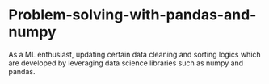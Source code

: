 # Problem-solving-with-pandas-and-numpy

As a ML enthusiast, updating certain data cleaning and sorting logics which are developed by leveraging data science libraries such as numpy and pandas.
